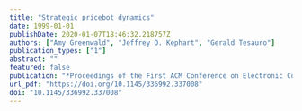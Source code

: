 ```yaml
---
title: "Strategic pricebot dynamics"
date: 1999-01-01
publishDate: 2020-01-07T18:46:32.218757Z
authors: ["Amy Greenwald", "Jeffrey O. Kephart", "Gerald Tesauro"]
publication_types: ["1"]
abstract: ""
featured: false
publication: "*Proceedings of the First ACM Conference on Electronic Commerce (EC-99), Denver, CO, USA, November 3-5, 1999*"
url_pdf: "https://doi.org/10.1145/336992.337008"
doi: "10.1145/336992.337008"
---
```


